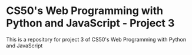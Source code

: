 # CS50's Web Programming with Python and JavaScript - Project 3
This is a repository for project 3 of CS50's Web Programming with Python and JavaScript
